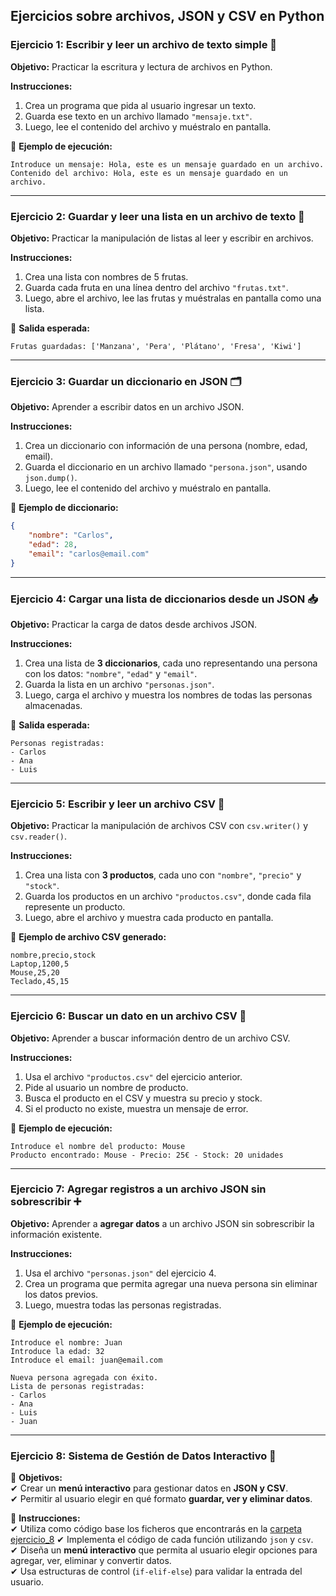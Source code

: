 ## **Ejercicios sobre archivos, JSON y CSV en Python**

### **Ejercicio 1: Escribir y leer un archivo de texto simple** 📄
**Objetivo:** Practicar la escritura y lectura de archivos en Python.

**Instrucciones:**
1. Crea un programa que pida al usuario ingresar un texto.
2. Guarda ese texto en un archivo llamado `"mensaje.txt"`.
3. Luego, lee el contenido del archivo y muéstralo en pantalla.

📌 **Ejemplo de ejecución:**
```
Introduce un mensaje: Hola, este es un mensaje guardado en un archivo.
Contenido del archivo: Hola, este es un mensaje guardado en un archivo.
```

---

### **Ejercicio 2: Guardar y leer una lista en un archivo de texto** 📜
**Objetivo:** Practicar la manipulación de listas al leer y escribir en archivos.

**Instrucciones:**
1. Crea una lista con nombres de 5 frutas.
2. Guarda cada fruta en una línea dentro del archivo `"frutas.txt"`.
3. Luego, abre el archivo, lee las frutas y muéstralas en pantalla como una lista.

📌 **Salida esperada:**
```
Frutas guardadas: ['Manzana', 'Pera', 'Plátano', 'Fresa', 'Kiwi']
```

---

### **Ejercicio 3: Guardar un diccionario en JSON** 🗂️
**Objetivo:** Aprender a escribir datos en un archivo JSON.

**Instrucciones:**
1. Crea un diccionario con información de una persona (nombre, edad, email).
2. Guarda el diccionario en un archivo llamado `"persona.json"`, usando `json.dump()`.
3. Luego, lee el contenido del archivo y muéstralo en pantalla.

📌 **Ejemplo de diccionario:**
```json
{
    "nombre": "Carlos",
    "edad": 28,
    "email": "carlos@email.com"
}
```

---

### **Ejercicio 4: Cargar una lista de diccionarios desde un JSON** 📥
**Objetivo:** Practicar la carga de datos desde archivos JSON.

**Instrucciones:**
1. Crea una lista de **3 diccionarios**, cada uno representando una persona con los datos: `"nombre"`, `"edad"` y `"email"`.
2. Guarda la lista en un archivo `"personas.json"`.
3. Luego, carga el archivo y muestra los nombres de todas las personas almacenadas.

📌 **Salida esperada:**
```
Personas registradas:
- Carlos
- Ana
- Luis
```

---

### **Ejercicio 5: Escribir y leer un archivo CSV** 📑
**Objetivo:** Practicar la manipulación de archivos CSV con `csv.writer()` y `csv.reader()`.

**Instrucciones:**
1. Crea una lista con **3 productos**, cada uno con `"nombre"`, `"precio"` y `"stock"`.
2. Guarda los productos en un archivo `"productos.csv"`, donde cada fila represente un producto.
3. Luego, abre el archivo y muestra cada producto en pantalla.

📌 **Ejemplo de archivo CSV generado:**
```
nombre,precio,stock
Laptop,1200,5
Mouse,25,20
Teclado,45,15
```

---

### **Ejercicio 6: Buscar un dato en un archivo CSV** 🔎
**Objetivo:** Aprender a buscar información dentro de un archivo CSV.

**Instrucciones:**
1. Usa el archivo `"productos.csv"` del ejercicio anterior.
2. Pide al usuario un nombre de producto.
3. Busca el producto en el CSV y muestra su precio y stock.
4. Si el producto no existe, muestra un mensaje de error.

📌 **Ejemplo de ejecución:**
```
Introduce el nombre del producto: Mouse
Producto encontrado: Mouse - Precio: 25€ - Stock: 20 unidades
```

---

### **Ejercicio 7: Agregar registros a un archivo JSON sin sobrescribir** ➕
**Objetivo:** Aprender a **agregar datos** a un archivo JSON sin sobrescribir la información existente.

**Instrucciones:**
1. Usa el archivo `"personas.json"` del ejercicio 4.
2. Crea un programa que permita agregar una nueva persona sin eliminar los datos previos.
3. Luego, muestra todas las personas registradas.

📌 **Ejemplo de ejecución:**
```
Introduce el nombre: Juan
Introduce la edad: 32
Introduce el email: juan@email.com

Nueva persona agregada con éxito.
Lista de personas registradas:
- Carlos
- Ana
- Luis
- Juan
```
---

### **Ejercicio 8: Sistema de Gestión de Datos Interactivo** 🚀
📌 **Objetivos:**  
✔ Crear un **menú interactivo** para gestionar datos en **JSON y CSV**.  
✔ Permitir al usuario elegir en qué formato **guardar, ver y eliminar datos**.


📌 **Instrucciones:**  
✔ Utiliza como código base los ficheros que encontrarás en la [carpeta ejercicio_8](https://github.com/ibarraja/profe-LM/tree/main/Introduccion_a_Archivos_JSON_y_CSV/ejercicio_8)
✔ Implementa el código de cada función utilizando `json` y `csv`.  
✔ Diseña un **menú interactivo** que permita al usuario elegir opciones para agregar, ver, eliminar y convertir datos.  
✔ Usa estructuras de control (`if-elif-else`) para validar la entrada del usuario.  

